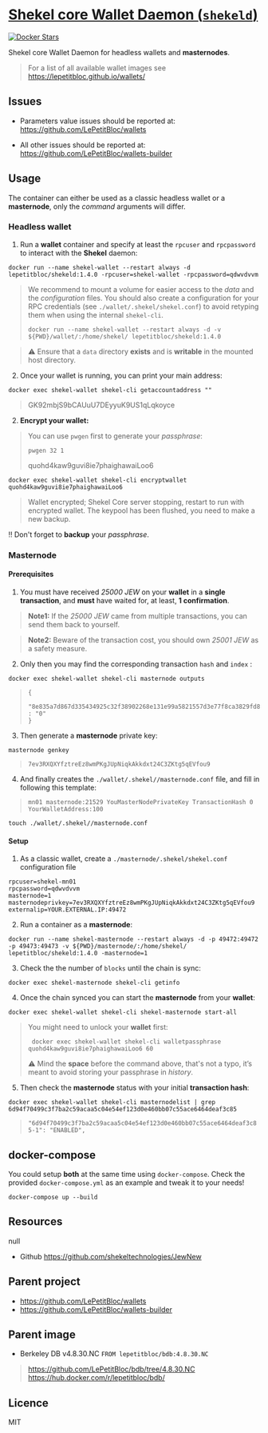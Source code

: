 # [Shekel core Wallet Daemon (`shekeld`)](https://github.com/LePetitBloc/shekeld)

[![Docker Stars][docker-svg]][docker-url]

Shekel core Wallet Daemon for headless wallets and **masternodes**. 

> For a list of all available wallet images see https://lepetitbloc.github.io/wallets/

## Issues
- Parameters value issues should be reported at:
https://github.com/LePetitBloc/wallets

- All other issues should be reported at:
https://github.com/LePetitBloc/wallets-builder

## Usage
The container can either be used as a classic headless wallet or a **masternode**, only the *command* arguments will differ.

### Headless wallet
1. Run a **wallet** container and specify at least the `rpcuser` and `rpcpassword` to interact with the **Shekel** daemon:
```
docker run --name shekel-wallet --restart always -d lepetitbloc/shekeld:1.4.0 -rpcuser=shekel-wallet -rpcpassword=qdwvdvvm
```
> We recommend to mount a volume for easier access to the *data* and the *configuration* files.
> You should also create a configuration for your RPC credentials (see `./wallet/.shekel/shekel.conf`) to avoid retyping them when using the internal `shekel-cli`.
> ```
> docker run --name shekel-wallet --restart always -d -v ${PWD}/wallet/:/home/shekel/ lepetitbloc/shekeld:1.4.0
> ```

> :warning: Ensure that a `data` directory **exists** and is **writable** in the mounted host directory.

2. Once your wallet is running, you can print your main address:
```
docker exec shekel-wallet shekel-cli getaccountaddress ""
```
> GK92mbjS9bCAUuU7DEyyuK9US1qLqkoyce

2. **Encrypt your wallet:**
> You can use `pwgen` first to generate your *passphrase*:
> ```
> pwgen 32 1
> ```
> quohd4kaw9guvi8ie7phaighawaiLoo6
```
docker exec shekel-wallet shekel-cli encryptwallet quohd4kaw9guvi8ie7phaighawaiLoo6
```
> Wallet encrypted; Shekel Core server stopping, restart to run with encrypted wallet. The keypool has been flushed, you need to make a new backup.

:bangbang: Don't forget to **backup** your *passphrase*.

### Masternode

#### Prerequisites
1. You must have received *25000 JEW* on your **wallet** in a **single transaction**, and **must** have waited for, at least, **1 confirmation**.
> **Note1:** If the *25000 JEW* came from multiple transactions, you can send them back to yourself.

> **Note2:** Beware of the transaction cost, you should own *25001 JEW* as a safety measure.

2. Only then you may find the corresponding transaction `hash` and `index` :
```
docker exec shekel-wallet shekel-cli masternode outputs
```
>```
>{
>  "8e835a7d867d335434925c32f38902268e131e99a5821557d3e77f8ca3829fd8" : "0"
>}
>```

3. Then generate a **masternode** private key:
```
masternode genkey
```
>```
>7ev3RXQXYfztreEz8wmPKgJUpNiqkAkkdxt24C3ZKtg5qEVfou9
>```

4. And finally creates the `./wallet/.shekel//masternode.conf` file, and fill in following this template:
> `mn01 masternode:21529 YouMasterNodePrivateKey TransactionHash 0 YourWalletAddress:100`
```
touch ./wallet/.shekel//masternode.conf
```

#### Setup
1. As a classic wallet, create a `./masternode/.shekel/shekel.conf` configuration file
```
rpcuser=shekel-mn01
rpcpassword=qdwvdvvm
masternode=1
masternodeprivkey=7ev3RXQXYfztreEz8wmPKgJUpNiqkAkkdxt24C3ZKtg5qEVfou9
externalip=YOUR.EXTERNAL.IP:49472

```

2. Run a container as a **masternode**:
```
docker run --name shekel-masternode --restart always -d -p 49472:49472 -p 49473:49473 -v ${PWD}/masternode/:/home/shekel/ lepetitbloc/shekeld:1.4.0 -masternode=1
```

3. Check the the number of `blocks` until the chain is sync:
```
docker exec shekel-masternode shekel-cli getinfo
```

4. Once the chain synced you can start the **masternode** from your **wallet**:
```
docker exec shekel-wallet shekel-cli shekel-masternode start-all
```
> You might need to unlock your **wallet** first:
> ```
>  docker exec shekel-wallet shekel-cli walletpassphrase quohd4kaw9guvi8ie7phaighawaiLoo6 60
> ```
> :warning: Mind the **space** before the command above, that's not a typo, it’s meant to avoid storing your passphrase in *history*.

5. Then check the **masternode** status with your initial **transaction hash**:
```
docker exec shekel-wallet shekel-cli masternodelist | grep 6d94f70499c3f7ba2c59acaa5c04e54ef123d0e460bb07c55ace6464deaf3c85
```
> `"6d94f70499c3f7ba2c59acaa5c04e54ef123d0e460bb07c55ace6464deaf3c85-1": "ENABLED",`

## docker-compose
You could setup **both** at the same time using `docker-compose`.
Check the provided `docker-compose.yml` as an example and tweak it to your needs!
```
docker-compose up --build
```


## Resources
null
- Github https://github.com/shekeltechnologies/JewNew



## Parent project
- https://github.com/LePetitBloc/wallets
- https://github.com/LePetitBloc/wallets-builder

## Parent image
- Berkeley DB v4.8.30.NC
`FROM lepetitbloc/bdb:4.8.30.NC`
> https://github.com/LePetitBloc/bdb/tree/4.8.30.NC
> https://hub.docker.com/r/lepetitbloc/bdb/

## Licence
MIT

[docker-url]: https://hub.docker.com/r/lepetitbloc/shekeld/
[docker-svg]: https://img.shields.io/docker/stars/lepetitbloc/shekeld.svg

